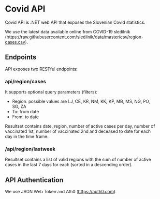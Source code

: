 # Covid API

Covid API is .NET web API that exposes the Slovenian Covid statistics.

We use the latest data available online from COVID-19 sledilnik (https://raw.githubusercontent.com/sledilnik/data/master/csv/region-cases.csv).

## Endpoints

API exposes two RESTful endpoints: 

### api/region/cases
It supports optional query parameters (filters):
  * Region: possible values are LJ, CE, KR, NM, KK, KP, MB, MS, NG, PO, SG, ZA
  * To: from date
  * From: to date

Resultset contains date, region, number of active cases per day, number of vaccinated 1st, number of vaccinated 2nd and deceased to date for each day in the time frame.

### /api/region/lastweek
Resultset contains a list of valid regions with the sum of number of active cases in the last 7 days for each (sorted in a descending order). 


## API Authentication
We use JSON Web Token and Ath0 (https://auth0.com).

